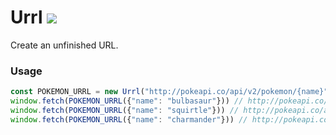 # Urrl ![](https://github.com/ehgoodenough/urrl/workflows/Release/badge.svg) #

Create an unfinished URL.

### Usage ###

```js
const POKEMON_URRL = new Urrl("http://pokeapi.co/api/v2/pokemon/{name}")
window.fetch(POKEMON_URRL({"name": "bulbasaur"})) // http://pokeapi.co/api/v2/pokemon/bulbasaur
window.fetch(POKEMON_URRL({"name": "squirtle"})) // http://pokeapi.co/api/v2/pokemon/squirtle
window.fetch(POKEMON_URRL({"name": "charmander"})) // http://pokeapi.co/api/v2/pokemon/charmander
```
